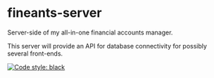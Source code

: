 # fineants-server

Server-side of my all-in-one financial accounts manager.

This server will provide an API for database connectivity for possibly several front-ends.


[![Code style: black](https://img.shields.io/badge/code%20style-black-000000.svg)](https://github.com/psf/black)
